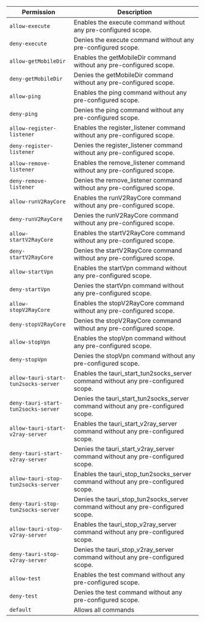 | Permission | Description |
|------|-----|
|`allow-execute`|Enables the execute command without any pre-configured scope.|
|`deny-execute`|Denies the execute command without any pre-configured scope.|
|`allow-getMobileDir`|Enables the getMobileDir command without any pre-configured scope.|
|`deny-getMobileDir`|Denies the getMobileDir command without any pre-configured scope.|
|`allow-ping`|Enables the ping command without any pre-configured scope.|
|`deny-ping`|Denies the ping command without any pre-configured scope.|
|`allow-register-listener`|Enables the register_listener command without any pre-configured scope.|
|`deny-register-listener`|Denies the register_listener command without any pre-configured scope.|
|`allow-remove-listener`|Enables the remove_listener command without any pre-configured scope.|
|`deny-remove-listener`|Denies the remove_listener command without any pre-configured scope.|
|`allow-runV2RayCore`|Enables the runV2RayCore command without any pre-configured scope.|
|`deny-runV2RayCore`|Denies the runV2RayCore command without any pre-configured scope.|
|`allow-startV2RayCore`|Enables the startV2RayCore command without any pre-configured scope.|
|`deny-startV2RayCore`|Denies the startV2RayCore command without any pre-configured scope.|
|`allow-startVpn`|Enables the startVpn command without any pre-configured scope.|
|`deny-startVpn`|Denies the startVpn command without any pre-configured scope.|
|`allow-stopV2RayCore`|Enables the stopV2RayCore command without any pre-configured scope.|
|`deny-stopV2RayCore`|Denies the stopV2RayCore command without any pre-configured scope.|
|`allow-stopVpn`|Enables the stopVpn command without any pre-configured scope.|
|`deny-stopVpn`|Denies the stopVpn command without any pre-configured scope.|
|`allow-tauri-start-tun2socks-server`|Enables the tauri_start_tun2socks_server command without any pre-configured scope.|
|`deny-tauri-start-tun2socks-server`|Denies the tauri_start_tun2socks_server command without any pre-configured scope.|
|`allow-tauri-start-v2ray-server`|Enables the tauri_start_v2ray_server command without any pre-configured scope.|
|`deny-tauri-start-v2ray-server`|Denies the tauri_start_v2ray_server command without any pre-configured scope.|
|`allow-tauri-stop-tun2socks-server`|Enables the tauri_stop_tun2socks_server command without any pre-configured scope.|
|`deny-tauri-stop-tun2socks-server`|Denies the tauri_stop_tun2socks_server command without any pre-configured scope.|
|`allow-tauri-stop-v2ray-server`|Enables the tauri_stop_v2ray_server command without any pre-configured scope.|
|`deny-tauri-stop-v2ray-server`|Denies the tauri_stop_v2ray_server command without any pre-configured scope.|
|`allow-test`|Enables the test command without any pre-configured scope.|
|`deny-test`|Denies the test command without any pre-configured scope.|
|`default`|Allows all commands|
